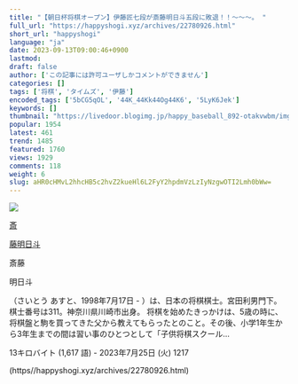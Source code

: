 ```yaml
---
title: "【朝日杯将棋オープン】伊藤匠七段が斎藤明日斗五段に敗退！！～～～。 "
full_url: "https://happyshogi.xyz/archives/22780926.html"
short_url: "happyshogi"
language: "ja"
date: 2023-09-13T09:00:46+0900
lastmod: 
draft: false
author: ['この記事には許可ユーザしかコメントができません']
categories: []
tags: ['将棋', 'タイムズ', '伊藤']
encoded_tags: ['5bCG5qOL', '44K_44Kk44Og44K6', '5LyK6Jek']
keywords: []
thumbnail: "https://livedoor.blogimg.jp/happy_baseball_892-otakvwbm/imgs/8/a/8adaca4f-s.jpg"
popular: 1954
latest: 461
trend: 1485
featured: 1760
views: 1929
comments: 118
weight: 6
slug: aHR0cHMvL2hhcHB5c2hvZ2kueHl6L2FyY2hpdmVzLzIyNzgwOTI2Lmh0bWw=
---
```


![](https://livedoor.blogimg.jp/happy_baseball_892-otakvwbm/imgs/8/a/8adaca4f-s.jpg)

<div><a target='_blank' href='https//ja.wikipedia.org/wiki/%E6%96%8E%E8%97%A4%E6%98%8E%E6%97%A5%E6%96%97' title='斎藤明日斗'>斎<p>藤明日斗</p></a> <p class='searchresult'>斎藤 <p>明日斗</p>（さいとう あすと、1998年7月17日 - ）は、日本の将棋棋士。宮田利男門下。棋士番号は311。神奈川県川崎市出身。 将棋を始めたきっかけは、5歳の時に、将棋盤と駒を買ってきた父から教えてもらったとのこと。その後、小学1年生から3年生までの間は習い事のひとつとして「子供将棋スクール…</p> <p class='mw-search-result-data'>13キロバイト (1,617 語) - 2023年7月25日 (火) 1217</p></div>

(https//happyshogi.xyz/archives/22780926.html)
